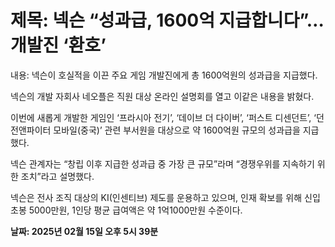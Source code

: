 # **제목: 넥슨 “성과급, 1600억 지급합니다”…개발진 ‘환호’**

  내용: 넥슨이 호실적을 이끈 주요 게임 개발진에게 총 1600억원의 성과급을 지급했다. 

넥슨의 개발 자회사 네오플은 직원 대상 온라인 설명회를 열고 이같은 내용을 밝혔다. 

이번에 새롭게 개발한 게임인 ‘프라시아 전기’, ‘데이브 더 다이버’, ‘퍼스트 디센던트’, ‘던전앤파이터 모바일(중국)’ 관련 부서원을 대상으로 약 1600억원 규모의 성과급을 지급했다. 

넥슨 관계자는 “창립 이후 지급한 성과급 중 가장 큰 규모”라며 “경쟁우위를 지속하기 위한 조치”라고 설명했다. 

넥슨은 전사 조직 대상의 KI(인센티브) 제도를 운용하고 있으며, 인재 확보를 위해 신입 초봉 5000만원, 1인당 평균 급여액은 약 1억1000만원 수준이다.

  **날짜: 2025년 02월 15일 오후 5시 39분**